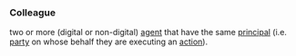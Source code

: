 ### Colleague

two or more (digital or non-digital) <a href="https://essif-lab.github.io/framework/docs/terms/agent" hovertext="Agent (of a Party): an Actor that is executing an Action on behalf of a Party (called the Principal of that Actor).">agent</a> that have the same <a href="https://essif-lab.github.io/framework/docs/terms/principal" hovertext="Principal (of an Actor): the Party for whom, or on behalf of whom, the Actor is executing an Action (this Actor is then called an Agent of that Party).">principal</a> (i.e. <a href="https://essif-lab.github.io/framework/docs/terms/party" hovertext="Party: an Entity that sets its Objectives, maintains its Knowledge, and uses that Knowledge to pursue its Objectives in an autonomous (sovereign) manner. Humans and Organizations are the typical examples.">party</a> on whose behalf they are executing an <a href="https://essif-lab.github.io/framework/docs/terms/action" hovertext="Action: something that is actually done (a 'unit of work' that is executed) by a single Actor (on behalf of a given Party), as a single operation, in a specific context.">action</a>).